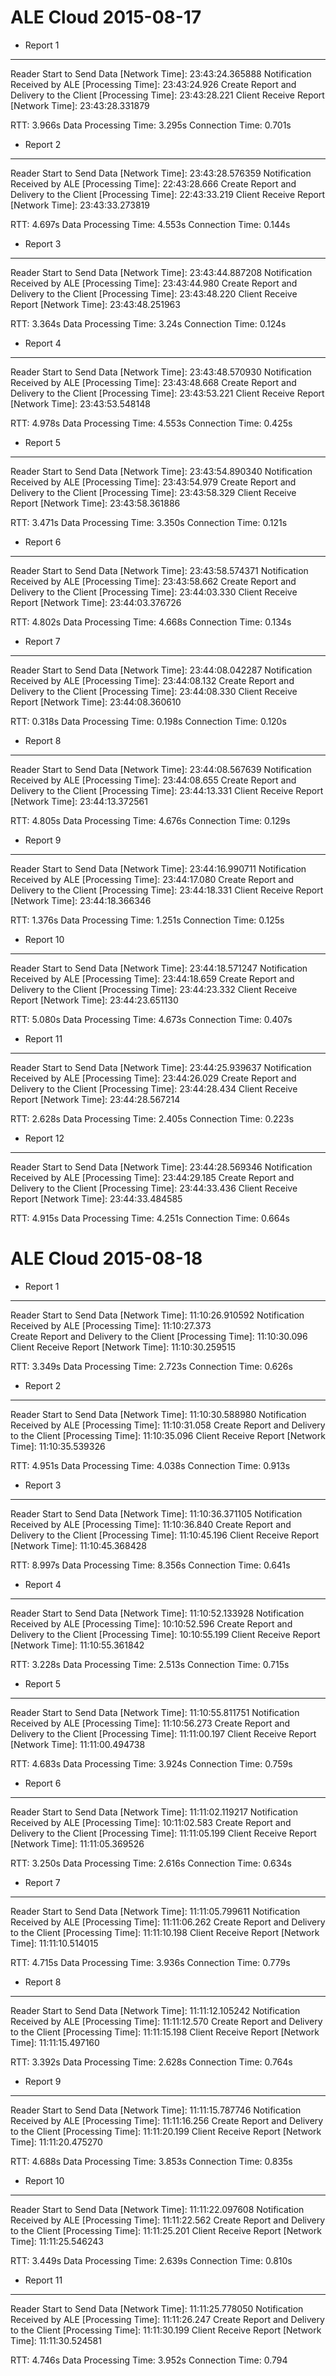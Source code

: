 # ALE Cloud 2015-08-17

- Report 1
----------------

Reader Start to Send Data [Network Time]: 23:43:24.365888
Notification Received by ALE [Processing Time]: 23:43:24.926
Create Report and Delivery to the Client [Processing Time]: 23:43:28.221
Client Receive Report [Network Time]: 23:43:28.331879

RTT: 3.966s
Data Processing Time: 3.295s
Connection Time: 0.701s


- Report 2
----------------

Reader Start to Send Data [Network Time]: 23:43:28.576359
Notification Received by ALE [Processing Time]: 22:43:28.666
Create Report and Delivery to the Client [Processing Time]: 22:43:33.219
Client Receive Report [Network Time]: 23:43:33.273819

RTT: 4.697s
Data Processing Time: 4.553s
Connection Time: 0.144s

- Report 3
----------------

Reader Start to Send Data [Network Time]: 23:43:44.887208
Notification Received by ALE [Processing Time]: 23:43:44.980
Create Report and Delivery to the Client [Processing Time]: 23:43:48.220
Client Receive Report [Network Time]: 23:43:48.251963

RTT: 3.364s
Data Processing Time: 3.24s
Connection Time: 0.124s

- Report 4
----------------

Reader Start to Send Data [Network Time]: 23:43:48.570930
Notification Received by ALE [Processing Time]: 23:43:48.668
Create Report and Delivery to the Client [Processing Time]: 23:43:53.221
Client Receive Report [Network Time]: 23:43:53.548148

RTT: 4.978s
Data Processing Time: 4.553s
Connection Time: 0.425s

- Report 5
----------------

Reader Start to Send Data [Network Time]: 23:43:54.890340
Notification Received by ALE [Processing Time]: 23:43:54.979
Create Report and Delivery to the Client [Processing Time]: 23:43:58.329
Client Receive Report [Network Time]: 23:43:58.361886

RTT: 3.471s
Data Processing Time: 3.350s
Connection Time: 0.121s

- Report 6
----------------

Reader Start to Send Data [Network Time]: 23:43:58.574371
Notification Received by ALE [Processing Time]: 23:43:58.662
Create Report and Delivery to the Client [Processing Time]: 23:44:03.330
Client Receive Report [Network Time]: 23:44:03.376726

RTT: 4.802s
Data Processing Time: 4.668s
Connection Time: 0.134s

- Report 7
----------------

Reader Start to Send Data [Network Time]: 23:44:08.042287
Notification Received by ALE [Processing Time]: 23:44:08.132
Create Report and Delivery to the Client [Processing Time]: 23:44:08.330
Client Receive Report [Network Time]: 23:44:08.360610  

RTT: 0.318s
Data Processing Time: 0.198s
Connection Time: 0.120s

- Report 8
----------------

Reader Start to Send Data [Network Time]: 23:44:08.567639
Notification Received by ALE [Processing Time]: 23:44:08.655
Create Report and Delivery to the Client [Processing Time]: 23:44:13.331
Client Receive Report [Network Time]: 23:44:13.372561

RTT: 4.805s
Data Processing Time: 4.676s
Connection Time: 0.129s

- Report 9
----------------

Reader Start to Send Data [Network Time]: 23:44:16.990711
Notification Received by ALE [Processing Time]: 23:44:17.080
Create Report and Delivery to the Client [Processing Time]: 23:44:18.331
Client Receive Report [Network Time]: 23:44:18.366346

RTT: 1.376s
Data Processing Time: 1.251s
Connection Time: 0.125s

- Report 10
----------------

Reader Start to Send Data [Network Time]: 23:44:18.571247
Notification Received by ALE [Processing Time]: 23:44:18.659
Create Report and Delivery to the Client [Processing Time]: 23:44:23.332
Client Receive Report [Network Time]: 23:44:23.651130  

RTT: 5.080s
Data Processing Time: 4.673s
Connection Time: 0.407s

- Report 11
----------------

Reader Start to Send Data [Network Time]: 23:44:25.939637
Notification Received by ALE [Processing Time]: 23:44:26.029
Create Report and Delivery to the Client [Processing Time]: 23:44:28.434
Client Receive Report [Network Time]: 23:44:28.567214

RTT: 2.628s
Data Processing Time: 2.405s
Connection Time: 0.223s

- Report 12
----------------

Reader Start to Send Data [Network Time]: 23:44:28.569346
Notification Received by ALE [Processing Time]: 23:44:29.185
Create Report and Delivery to the Client [Processing Time]: 23:44:33.436
Client Receive Report [Network Time]: 23:44:33.484585

RTT: 4.915s
Data Processing Time: 4.251s
Connection Time: 0.664s

# ALE Cloud 2015-08-18

- Report 1
----------------

Reader Start to Send Data [Network Time]: 11:10:26.910592
Notification Received by ALE [Processing Time]: 11:10:27.373  
Create Report and Delivery to the Client [Processing Time]: 11:10:30.096
Client Receive Report [Network Time]: 11:10:30.259515

RTT: 3.349s
Data Processing Time: 2.723s
Connection Time: 0.626s

- Report 2
----------------

Reader Start to Send Data [Network Time]: 11:10:30.588980
Notification Received by ALE [Processing Time]: 11:10:31.058
Create Report and Delivery to the Client [Processing Time]: 11:10:35.096
Client Receive Report [Network Time]: 11:10:35.539326

RTT: 4.951s
Data Processing Time: 4.038s
Connection Time: 0.913s

- Report 3
----------------

Reader Start to Send Data [Network Time]: 11:10:36.371105
Notification Received by ALE [Processing Time]: 11:10:36.840
Create Report and Delivery to the Client [Processing Time]: 11:10:45.196
Client Receive Report [Network Time]: 11:10:45.368428

RTT: 8.997s
Data Processing Time: 8.356s
Connection Time: 0.641s

- Report 4
----------------

Reader Start to Send Data [Network Time]: 11:10:52.133928
Notification Received by ALE [Processing Time]: 10:10:52.596
Create Report and Delivery to the Client [Processing Time]: 10:10:55.199
Client Receive Report [Network Time]: 11:10:55.361842

RTT: 3.228s
Data Processing Time: 2.513s
Connection Time: 0.715s

- Report 5
----------------

Reader Start to Send Data [Network Time]: 11:10:55.811751
Notification Received by ALE [Processing Time]: 11:10:56.273
Create Report and Delivery to the Client [Processing Time]: 11:11:00.197
Client Receive Report [Network Time]: 11:11:00.494738

RTT: 4.683s
Data Processing Time: 3.924s
Connection Time: 0.759s

- Report 6
----------------

Reader Start to Send Data [Network Time]: 11:11:02.119217
Notification Received by ALE [Processing Time]: 10:11:02.583
Create Report and Delivery to the Client [Processing Time]: 11:11:05.199
Client Receive Report [Network Time]: 11:11:05.369526

RTT: 3.250s
Data Processing Time: 2.616s
Connection Time: 0.634s

- Report 7
----------------

Reader Start to Send Data [Network Time]: 11:11:05.799611
Notification Received by ALE [Processing Time]: 11:11:06.262
Create Report and Delivery to the Client [Processing Time]: 11:11:10.198
Client Receive Report [Network Time]: 11:11:10.514015

RTT: 4.715s
Data Processing Time: 3.936s
Connection Time: 0.779s

- Report 8
----------------

Reader Start to Send Data [Network Time]: 11:11:12.105242
Notification Received by ALE [Processing Time]: 11:11:12.570
Create Report and Delivery to the Client [Processing Time]: 11:11:15.198
Client Receive Report [Network Time]: 11:11:15.497160

RTT: 3.392s
Data Processing Time: 2.628s
Connection Time: 0.764s

- Report 9
----------------

Reader Start to Send Data [Network Time]: 11:11:15.787746
Notification Received by ALE [Processing Time]: 11:11:16.256
Create Report and Delivery to the Client [Processing Time]: 11:11:20.199
Client Receive Report [Network Time]: 11:11:20.475270

RTT: 4.688s
Data Processing Time: 3.853s
Connection Time: 0.835s

- Report 10
----------------

Reader Start to Send Data [Network Time]: 11:11:22.097608
Notification Received by ALE [Processing Time]: 11:11:22.562
Create Report and Delivery to the Client [Processing Time]: 11:11:25.201
Client Receive Report [Network Time]: 11:11:25.546243

RTT: 3.449s
Data Processing Time: 2.639s
Connection Time: 0.810s

- Report 11
----------------

Reader Start to Send Data [Network Time]: 11:11:25.778050
Notification Received by ALE [Processing Time]: 11:11:26.247
Create Report and Delivery to the Client [Processing Time]: 11:11:30.199
Client Receive Report [Network Time]: 11:11:30.524581

RTT: 4.746s
Data Processing Time: 3.952s
Connection Time: 0.794
